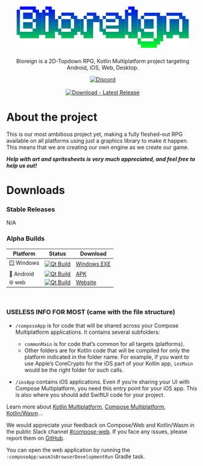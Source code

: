 
<h1 align="center">
  <img src="composeApp/src/commonMain/composeResources/drawable/BioreignTempLogo.png" alt="Temporary Logo"/>
</h1>

<p align="center">
  Bioreign is a 2D-Topdown RPG, Kotlin Multiplatform project targeting Android, iOS, Web, Desktop.
</p>

<p align="center">
  <a href="https://discord.gg/KjBDzSj5af">
    <img src="https://dcbadge.limes.pink/api/server/KjBDzSj5af" alt="Discord"/>
  </a>
  <br>
  <br>
  <a href="https://github.com/Loop312/Bioreign/releases/latest">
    <img src="https://img.shields.io/badge/Download-Latest_Release-2ea44f?logo=github&logoColor=white" alt="Download - Latest Release"/>
  </a>
</p>

# About the project
This is our most ambitious project yet, making a fully fleshed-out RPG available on all platforms using just
a graphics library to make it happen. This means that we are creating our own engine as
we create our game.

***Help with art and spritesheets is very much appreciated, and feel free to help us out!***

# Downloads

### Stable Releases
N/A

### Alpha Builds
| Platform   | Status                                                                                                                                                                                  | Download                                                                                                        |
|------------|-----------------------------------------------------------------------------------------------------------------------------------------------------------------------------------------|-----------------------------------------------------------------------------------------------------------------|
| 🪟 Windows | [![Qt Build](https://github.com/Loop312/Bioreign/actions/workflows/build-gradle-project.yml/badge.svg)](https://github.com/Loop312/Bioreign/actions/workflows/build-gradle-project.yml) | [Windows EXE](https://nightly.link/Loop312/Bioreign/workflows/build-gradle-project/Multiplatform/Bioreign-Windows.zip) |
| 📱 Android | [![Qt Build](https://github.com/Loop312/Bioreign/actions/workflows/build-gradle-project.yml/badge.svg)](https://github.com/Loop312/Bioreign/actions/workflows/build-gradle-project.yml) | [APK](https://nightly.link/Loop312/Bioreign/workflows/build-gradle-project/Multiplatform/Bioreign-Android.zip)         |
| 🌐 web     | [![Qt Build](https://github.com/Loop312/Bioreign/actions/workflows/web.yml/badge.svg)](https://github.com/Loop312/Bioreign/actions/workflows/Qt_Build.yml)                              | [Website](https://loop312.github.io/Bioreign/)                                                                  |


‎


### USELESS INFO FOR MOST (came with the file structure)
* `/composeApp` is for code that will be shared across your Compose Multiplatform applications.
  It contains several subfolders:
  - `commonMain` is for code that’s common for all targets (platforms).
  - Other folders are for Kotlin code that will be compiled for only the platform indicated in the folder name.
    For example, if you want to use Apple’s CoreCrypto for the iOS part of your Kotlin app,
    `iosMain` would be the right folder for such calls.

* `/iosApp` contains iOS applications. Even if you’re sharing your UI with Compose Multiplatform, 
  you need this entry point for your iOS app. This is also where you should add SwiftUI code for your project.


Learn more about [Kotlin Multiplatform](https://www.jetbrains.com/help/kotlin-multiplatform-dev/get-started.html),
[Compose Multiplatform](https://github.com/JetBrains/compose-multiplatform/#compose-multiplatform),
[Kotlin/Wasm](https://kotl.in/wasm/)…

We would appreciate your feedback on Compose/Web and Kotlin/Wasm in the public Slack channel [#compose-web](https://slack-chats.kotlinlang.org/c/compose-web).
If you face any issues, please report them on [GitHub](https://github.com/JetBrains/compose-multiplatform/issues).

You can open the web application by running the `:composeApp:wasmJsBrowserDevelopmentRun` Gradle task.
